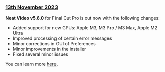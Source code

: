 ### [13th November 2023](/news/20231113)

**Neat Video v5.6.0** for Final Cut Pro is out now with the following changes:

- Added support for new GPUs: Apple M3, M3 Pro / M3 Max, Apple M2 Ultra
- Improved processing of certain error messages
- Minor corrections in GUI of Preferences
- Minor improvements in the installer
- Fixed several minor issues

You can learn more [here](https://www.neatvideo.com/news/neat-video-56-is-here).